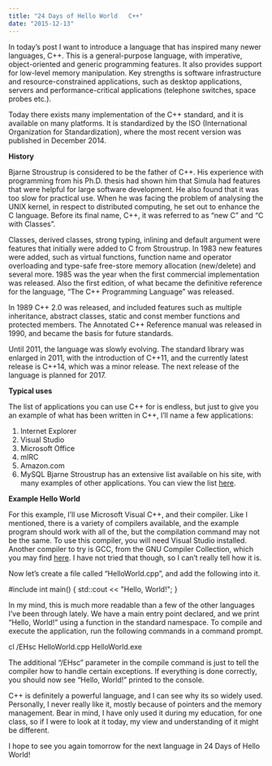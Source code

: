 ```yaml
---
title: "24 Days of Hello World   C++"
date: "2015-12-13"
---
```


In today’s post I want to introduce a language that has inspired many newer languages, C++. This is a general-purpose language, with imperative, object-oriented and generic programming features. It also provides support for low-level memory manipulation. Key strengths is software infrastructure and resource-constrained applications, such as desktop applications, servers and performance-critical applications (telephone switches, space probes etc.).

Today there exists many implementation of the C++ standard, and it is available on many platforms. It is standardized by the ISO (International Organization for Standardization), where the most recent version was published in December 2014.

**History**

Bjarne Stroustrup is considered to be the father of C++. His experience with programming from his Ph.D. thesis had shown him that Simula had features that were helpful for large software development. He also found that it was too slow for practical use. When he was facing the problem of analysing the UNIX kernel, in respect to distributed computing, he set out to enhance the C language. Before its final name, C++, it was referred to as “new C” and “C with Classes”.

Classes, derived classes, strong typing, inlining and default argument were features that initially were added to C from Stroustrup. In 1983 new features were added, such as virtual functions, function name and operator overloading and type-safe free-store memory allocation (new/delete) and several more. 1985 was the year when the first commercial implementation was released. Also the first edition, of what became the definitive reference for the language, “The C++ Programming Language” was released.

In 1989 C++ 2.0 was released, and included features such as multiple inheritance, abstract classes, static and const member functions and protected members. The Annotated C++ Reference manual was released in 1990, and became the basis for future standards.

Until 2011, the language was slowly evolving. The standard library was enlarged in 2011, with the introduction of C++11, and the currently latest release is C++14, which was a minor release. The next release of the language is planned for 2017.

**Typical uses**

The list of applications you can use C++ for is endless, but just to give you an example of what has been written in C++, I’ll name a few applications:

1. Internet Explorer
2. Visual Studio
3. Microsoft Office
4. mIRC
5. Amazon.com
6. MySQL Bjarne Stroustrup has an extensive list available on his site, with many examples of other applications. You can view the list [here](http://www.stroustrup.com/applications.html).

**Example Hello World**

For this example, I’ll use Microsoft Visual C++, and their compiler. Like I mentioned, there is a variety of compilers available, and the example program should work with all of the, but the compilation command may not be the same. To use this compiler, you will need Visual Studio installed. Another compiler to try is GCC, from the GNU Compiler Collection, which you may find [here](https://gcc.gnu.org/). I have not tried that though, so I can’t really tell how it is.

Now let’s create a file called “HelloWorld.cpp”, and add the following into it.

#include int main() { std::cout << "Hello, World!"; }

In my mind, this is much more readable than a few of the other languages I’ve been through lately. We have a main entry point declared, and we print “Hello, World!” using a function in the standard namespace. To compile and execute the application, run the following commands in a command prompt.

cl /EHsc HelloWorld.cpp HelloWorld.exe

The additional “/EHsc” parameter in the compile command is just to tell the compiler how to handle certain exceptions. If everything is done correctly, you should now see “Hello, World!” printed to the console.

C++ is definitely a powerful language, and I can see why its so widely used. Personally, I never really like it, mostly because of pointers and the memory management. Bear in mind, I have only used it during my education, for one class, so if I were to look at it today, my view and understanding of it might be different.

I hope to see you again tomorrow for the next language in 24 Days of Hello World!
